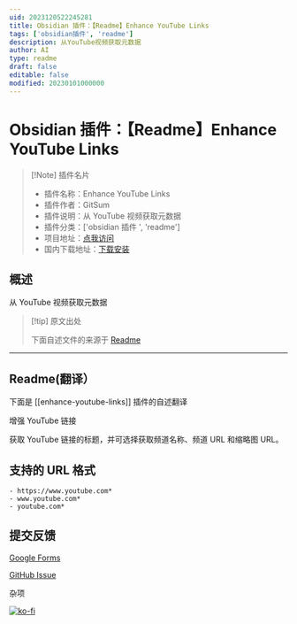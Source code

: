 ```yaml
---
uid: 2023120522245281
title: Obsidian 插件：【Readme】Enhance YouTube Links
tags: ['obsidian插件', 'readme']
description: 从YouTube视频获取元数据
author: AI
type: readme
draft: false
editable: false
modified: 20230101000000
---
```


# Obsidian 插件：【Readme】Enhance YouTube Links

> [!Note] 插件名片
> - 插件名称：Enhance YouTube Links
> - 插件作者：GitSum
> - 插件说明：从 YouTube 视频获取元数据
> - 插件分类：['obsidian 插件 ', 'readme']
> - 项目地址：[点我访问](https://github.com/Git-Sum/obsidian-enhance-youtube-links)
> - 国内下载地址：[下载安装](https://pkmer.cn/products/plugin/pluginMarket/?enhance-youtube-links)

## 概述

从 YouTube 视频获取元数据

> [!tip] 原文出处
>
>下面自述文件的来源于 [Readme](https://ghproxy.net/https://raw.githubusercontent.com/Git-Sum/obsidian-enhance-youtube-links/main/README.md)
>

---

## Readme(翻译）

下面是 [[enhance-youtube-links]] 插件的自述翻译

增强 YouTube 链接

获取 YouTube 链接的标题，并可选择获取频道名称、频道 URL 和缩略图 URL。

## 支持的 URL 格式

```
- https://www.youtube.com*
- www.youtube.com*
- youtube.com*
```

## 提交反馈

[Google Forms](https://forms.gle/RZmeT9Ju1mDQ6vK47)

[GitHub Issue](https://github.com/Git-Sum/obsidian-enhance-youtube-links/issues/new/choose)

杂项

[![ko-fi](https://ko-fi.com/img/githubbutton_sm.svg)](https://ko-fi.com/V7V7QZED2)
